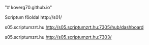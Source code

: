 "# koverg70.github.io" 

Scriptum főoldal
http://s01/

s05.scriptumzrt.hu
http://s05.scriptumzrt.hu:7305/hub/dashboard

s05.scriptumzrt.hu
http://s05.scriptumzrt.hu:7303/
